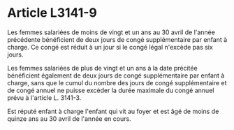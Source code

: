 # Article L3141-9

Les femmes salariées de moins de vingt et un ans au 30 avril de l'année précédente bénéficient de deux jours de congé supplémentaire par enfant à charge. Ce congé est réduit à un jour si le congé légal n'excède pas six jours.

Les femmes salariées de plus de vingt et un ans à la date précitée bénéficient également de deux jours de congé supplémentaire par enfant à charge, sans que le cumul du nombre des jours de congé supplémentaire et de congé annuel ne puisse excéder la durée maximale du congé annuel prévu à l'article L. 3141-3.

Est réputé enfant à charge l'enfant qui vit au foyer et est âgé de moins de quinze ans au 30 avril de l'année en cours.